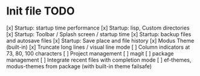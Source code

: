 # Init file TODO

[x] Startup: startup time performance
[x] Startup: lisp, Custom directories
[x] Startup: Toolbar / Splash screen / startup time
[x] Startup: backup files and autosave files
[x] Startup: Save place and file history
[x] Modus Theme (built-in)
[x] Truncate long lines / visual line mode
[ ] Column indicators at 73, 80, 100 characters
[ ] Project management
[ ] magit
[ ] package management
[ ] Integrate recent files with completion mode
[ ] ef-themes, modus-themes from package (with built-in theme failsafe)
